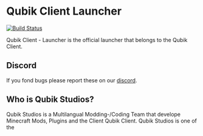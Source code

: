 # Qubik Client Launcher
[![Build Status](https://travis-ci.org/Qubik-Studios/qubik_client_launcher.svg?branch=master)](https://travis-ci.org/Qubik-Studios/qubik_client_launcher)

Qubik Client - Launcher is the official launcher that belongs to the Qubik Client.

## Discord

If you fond bugs please report these on our [discord](https://discord.com/invite/gzhqnFE).


## Who is Qubik Studios?

Qubik Studios is a Multilangual Modding-/Coding Team that develope Minecraft Mods, Plugins and the Client Qubik Client.
Qubik Studios is one of the


